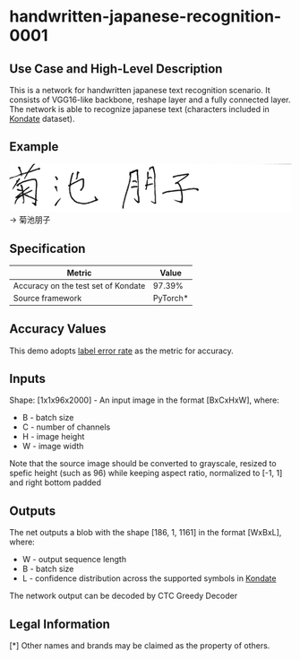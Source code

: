 # handwritten-japanese-recognition-0001

## Use Case and High-Level Description

This is a network for handwritten japanese text recognition scenario. It consists of VGG16-like backbone, reshape layer and a fully connected layer.
The network is able to recognize japanese text (characters included in [Kondate](http://web.tuat.ac.jp/~nakagawa/database/en/kondate_about.html) dataset).

## Example

![](./test.png) -> 菊池朋子

## Specification

| Metric                                         | Value              |
|------------------------------------------------|--------------------|
| Accuracy on the test set of Kondate            | 97.39%             |
| Source framework                               | PyTorch\*          |


## Accuracy Values

This demo adopts [label error rate](https://dl.acm.org/doi/abs/10.1145/1143844.1143891) as the metric for accuracy.

## Inputs

Shape: [1x1x96x2000] - An input image in the format [BxCxHxW],
where:
  - B - batch size
  - C - number of channels
  - H - image height
  - W - image width

Note that the source image should be converted to grayscale, resized to spefic height (such as 96) while keeping aspect ratio, normalized to [-1, 1] and right bottom padded

## Outputs
The net outputs a blob with the shape [186, 1, 1161] in the format [WxBxL],
where:
  - W - output sequence length
  - B - batch size
  - L - confidence distribution across the supported symbols in [Kondate](http://web.tuat.ac.jp/~nakagawa/database/en/kondate_about.html)

The network output can be decoded by CTC Greedy Decoder



## Legal Information
[*] Other names and brands may be claimed as the property of others.
